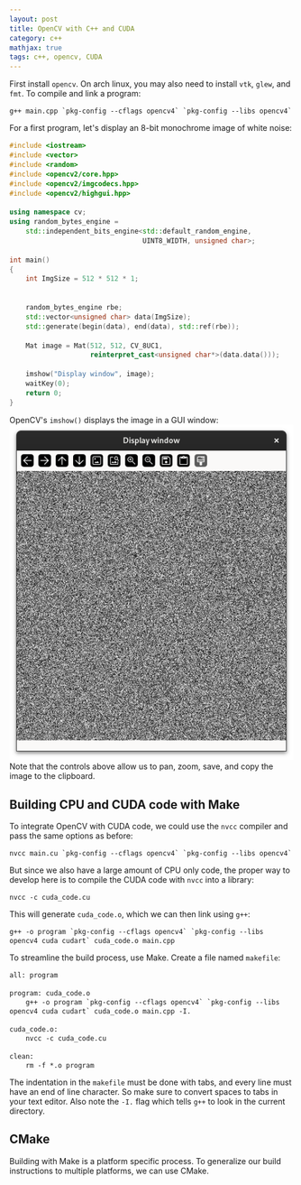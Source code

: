 ```yaml
---
layout: post
title: OpenCV with C++ and CUDA
category: c++
mathjax: true
tags: c++, opencv, CUDA
---
```


First install `opencv`. On arch linux, you may also need to install `vtk`, `glew`, and `fmt`. To compile and link a program:
```
g++ main.cpp `pkg-config --cflags opencv4` `pkg-config --libs opencv4` 
```
For a first program, let's display an 8-bit monochrome image of white noise:

```c++
#include <iostream>
#include <vector>
#include <random>
#include <opencv2/core.hpp>
#include <opencv2/imgcodecs.hpp>
#include <opencv2/highgui.hpp>

using namespace cv;
using random_bytes_engine = 
    std::independent_bits_engine<std::default_random_engine, 
                                 UINT8_WIDTH, unsigned char>;

int main()
{
    int ImgSize = 512 * 512 * 1;
    

    random_bytes_engine rbe;
    std::vector<unsigned char> data(ImgSize);
    std::generate(begin(data), end(data), std::ref(rbe));
    
    Mat image = Mat(512, 512, CV_8UC1, 
                    reinterpret_cast<unsigned char*>(data.data()));

    imshow("Display window", image); 
    waitKey(0);
    return 0;
}
```
OpenCV's `imshow()` displays the image in a GUI window:
![opencv imshow()](/assets/images/2024-02-03/opencv-test.png)
Note that the controls above allow us to pan, zoom, save, and copy the image to the clipboard.

## Building CPU and CUDA code with Make
To integrate OpenCV with CUDA code, we could use the `nvcc` compiler and pass the same options as before:
```
nvcc main.cu `pkg-config --cflags opencv4` `pkg-config --libs opencv4`
```
But since we also have a large amount of CPU only code, the proper way to develop here is to compile the CUDA code with `nvcc` into a library:
```
nvcc -c cuda_code.cu
```
This will generate `cuda_code.o`, which we can then link using `g++`:
```
g++ -o program `pkg-config --cflags opencv4` `pkg-config --libs opencv4 cuda cudart` cuda_code.o main.cpp  
```
To streamline the build process, use Make. Create a file named `makefile`:
```make
all: program

program: cuda_code.o
    g++ -o program `pkg-config --cflags opencv4` `pkg-config --libs opencv4 cuda cudart` cuda_code.o main.cpp -I.

cuda_code.o:
    nvcc -c cuda_code.cu

clean:
    rm -f *.o program

```
The indentation in the `makefile` must be done with tabs, and every line must have an end of line character. 
So make sure to convert spaces to tabs in your text editor. Also note the `-I.` flag which tells `g++` to look
in the current directory.

## CMake
Building with Make is a platform specific process. To generalize our build instructions to multiple platforms, we can use CMake.